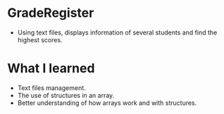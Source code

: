 # GradeRegister
* Using text files, displays information of several students and find the highest scores.
# What I learned
* Text files management.
* The use of structures in an array.
* Better understanding of how arrays work and with structures.

